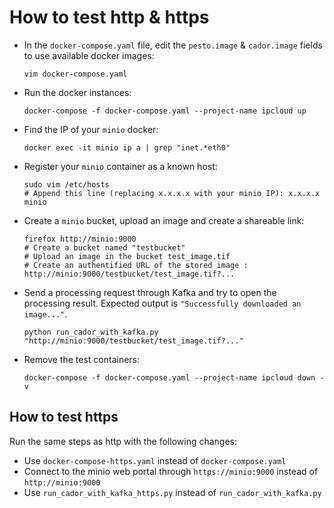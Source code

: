 # How to test http & https

* In the `docker-compose.yaml` file, edit the `pesto.image` & `cador.image` fields to use available docker images:

      vim docker-compose.yaml

* Run the docker instances:

      docker-compose -f docker-compose.yaml --project-name ipcloud up

* Find the IP of your `minio` docker:

      docker exec -it minio ip a | grep "inet.*eth0"

* Register your `minio` container as a known host:

      sudo vim /etc/hosts
      # Append this line (replacing x.x.x.x with your minio IP): x.x.x.x minio

* Create a `minio` bucket, upload an image and create a shareable link:

      firefox http://minio:9000
      # Create a bucket named "testbucket"
      # Upload an image in the bucket test_image.tif
      # Create an authentified URL of the stored image : http://minio:9000/testbucket/test_image.tif?...

* Send a processing request through Kafka and try to open the processing result. Expected output is `"Successfully downloaded an image..."`.

      python run_cador_with_kafka.py "http://minio:9000/testbucket/test_image.tif?..."

* Remove the test containers:

      docker-compose -f docker-compose.yaml --project-name ipcloud down -v

## How to test https

Run the same steps as http with the following changes:
* Use `docker-compose-https.yaml` instead of `docker-compose.yaml`
* Connect to the minio web portal through `https://minio:9000` instead of `http://minio:9000`
* Use `run_cador_with_kafka_https.py` instead of `run_cador_with_kafka.py`
